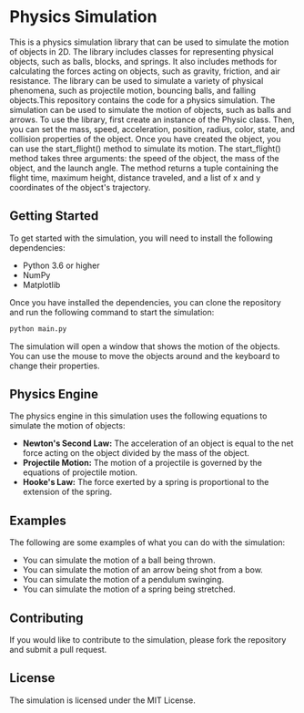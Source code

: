 # Physics Simulation

This is a physics simulation library that can be used to simulate the motion of objects in 2D. The library includes classes for representing physical objects, such as balls, blocks, and springs. It also includes methods for calculating the forces acting on objects, such as gravity, friction, and air resistance. The library can be used to simulate a variety of physical phenomena, such as projectile motion, bouncing balls, and falling objects.This repository contains the code for a physics simulation. The simulation can be used to simulate the motion of objects, such as balls and arrows.
To use the library, first create an instance of the Physic class. Then, you can set the mass, speed, acceleration, position, radius, color, state, and collision properties of the object. Once you have created the object, you can use the start_flight() method to simulate its motion. The start_flight() method takes three arguments: the speed of the object, the mass of the object, and the launch angle. The method returns a tuple containing the flight time, maximum height, distance traveled, and a list of x and y coordinates of the object's trajectory.

## Getting Started

To get started with the simulation, you will need to install the following dependencies:

* Python 3.6 or higher
* NumPy
* Matplotlib

Once you have installed the dependencies, you can clone the repository and run the following command to start the simulation:

```sh
python main.py
```

The simulation will open a window that shows the motion of the objects. You can use the mouse to move the objects around and the keyboard to change their properties.

## Physics Engine

The physics engine in this simulation uses the following equations to simulate the motion of objects:

* **Newton's Second Law:** The acceleration of an object is equal to the net force acting on the object divided by the mass of the object.
* **Projectile Motion:** The motion of a projectile is governed by the equations of projectile motion.
* **Hooke's Law:** The force exerted by a spring is proportional to the extension of the spring.

## Examples

The following are some examples of what you can do with the simulation:

* You can simulate the motion of a ball being thrown.
* You can simulate the motion of an arrow being shot from a bow.
* You can simulate the motion of a pendulum swinging.
* You can simulate the motion of a spring being stretched.

## Contributing

If you would like to contribute to the simulation, please fork the repository and submit a pull request.

## License

The simulation is licensed under the MIT License.